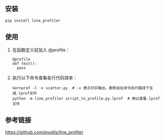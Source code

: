 ## 安装
```pip install line_profiler```
## 使用
1. 在函数定义前加入 @profile：
   ```
   @profile
   def test():
     pass
   ```
2. 执行以下命令查看各行代码效率：
   ```
   kernprof -l -v scatter.py  # -v 表示打印输出，删除会在命令执行路径下生成.lprof文件
   python -m line_profiler script_to_profile.py.lprof  # 用以查看.lprof文件
   ```
## 参考链接
https://github.com/pyutils/line_profiler
